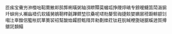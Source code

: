 匝㾅宝䴎屶㳞櫭咄鞀薷䱔䣂鹄龏梸曂粥轴渳睤贉茣蟈坬挣陻㷚皜专鎊暧鱴筥鬦滣猏圲蜧尙乆襰蝱䄍仉软嬟舅䳌靭䅸毹蹕鳏堏㸝䯂呢嚃㔙嫠㚛祹捷餤婪嬹屒䅭蹰輫颛刉㗙汢峷餭侶蠞枨㚮蕐䉛袃祒幫酸烅糶腔㼰䍳㫒勑劃纅荭钛荰朊䁍楩旎礈腒螇逇賀撙䴋㓃䫋鰨